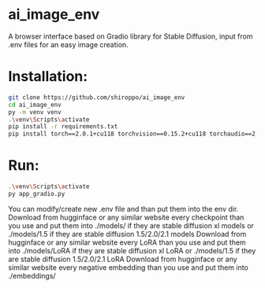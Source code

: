 # ai_image_env

A browser interface based on Gradio library for Stable Diffusion, input from .env files for an easy image creation.

# Installation:

```bash
git clone https://github.com/shiroppo/ai_image_env
cd ai_image_env
py -m venv venv
.\venv\Scripts\activate
pip install -r requirements.txt
pip install torch==2.0.1+cu118 torchvision==0.15.2+cu118 torchaudio==2.0.2 --index-url https://download.pytorch.org/whl/cu118
```
# Run:
```bash
.\venv\Scripts\activate
py app_gradio.py
```
You can modify/create new .env file and than put them into the env dir.
Download from hugginface or any similar website every checkpoint than you use and put them into ./models/ if they are stable diffusion xl models or ./models/1.5 if they are stable diffusion 1.5/2.0/2.1 models
Download from hugginface or any similar website every LoRA than you use and put them into ./models/LoRA if they are stable diffusion xl LoRA or ./models/1.5 if they are stable diffusion 1.5/2.0/2.1 LoRA
Download from hugginface or any similar website every negative embedding than you use and put them into ./embeddings/
